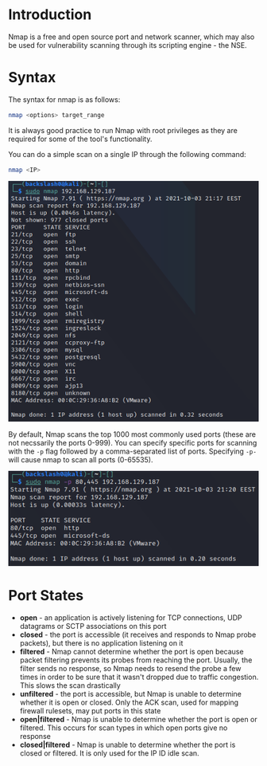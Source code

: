 # Introduction
Nmap is a free and open source port and network scanner, which may also be used for vulnerability scanning through its scripting engine - the NSE. 

# Syntax
The syntax for nmap is as follows:

```bash
nmap <options> target_range
```

It is always good practice to run Nmap with root privileges as they are required for some of the tool's functionality.

You can do a simple scan on a single IP through the following command:

```bash
nmap <IP>
```

![](Resources/Images/simple-nmap-scan.png)

By default, Nmap scans the top 1000 most commonly used ports (these are not necssarily the ports 0-999). You can specify specific ports for scanning with the `-p` flag followed by a comma-separated list of ports. Specifying `-p-` will cause nmap to scan all ports (0-65535).

![](Resources/Images/simple-nmap-scan-specific-ports.png)

# Port States
- **open** - an application is actively listening for TCP connections, UDP datagrams or SCTP associations on this port
- **closed** -  the port is accessible (it receives and responds to Nmap probe packets), but there is no application listening on it
- **filtered** - Nmap cannot determine whether the port is open because packet filtering prevents its probes from reaching the port. Usually, the filter sends no response, so Nmap needs to resend the probe a few times in order to be sure that it wasn't dropped due to traffic congestion. This slows the scan drastically
- **unfiltered** - the port is accessible, but Nmap is unable to determine whether it is open or closed. Only the ACK scan, used for mapping firewall rulesets, may put ports in this state
- **open|filtered** - Nmap is unable to determine whether the port is open or filtered. This occurs for scan types in which open ports give no response
- **closed|filtered** - Nmap is unable to determine whether the port is closed or filtered. It is only used for the IP ID idle scan.